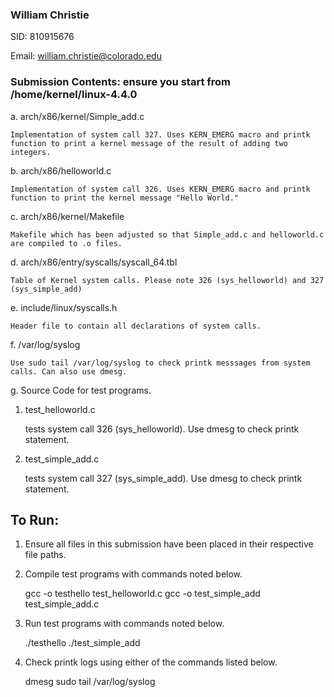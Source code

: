 ### William Christie

SID: 810915676

Email: william.christie@colorado.edu

### Submission Contents: ensure you start from /home/kernel/linux-4.4.0

a. arch/x86/kernel/Simple_add.c

    Implementation of system call 327. Uses KERN_EMERG macro and printk function to print a kernel message of the result of adding two integers. 

b. arch/x86/helloworld.c

    Implementation of system call 326. Uses KERN_EMERG macro and printk function to print the kernel message "Hello World."

c. arch/x86/kernel/Makefile

    Makefile which has been adjusted so that Simple_add.c and helloworld.c are compiled to .o files. 

d. arch/x86/entry/syscalls/syscall_64.tbl

    Table of Kernel system calls. Please note 326 (sys_helloworld) and 327 (sys_simple_add)

e. include/linux/syscalls.h

    Header file to contain all declarations of system calls. 

f. /var/log/syslog

    Use sudo tail /var/log/syslog to check printk messsages from system calls. Can also use dmesg.

g. Source Code for test programs.
  1. test_helloworld.c
  
        tests system call 326 (sys_helloworld). Use dmesg to check printk statement. 

  2. test_simple_add.c

        tests system call 327 (sys_simple_add). Use dmesg to check printk statement.
        
## To Run:
  1. Ensure all files in this submission have been placed in their respective file paths.
  2. Compile test programs with commands noted below. 
  
        gcc -o testhello test_helloworld.c
        gcc -o test_simple_add test_simple_add.c

  3. Run test programs with commands noted below.
  
        ./testhello
        ./test_simple_add

  4. Check printk logs using either of the commands listed below. 
  
        dmesg
        sudo tail /var/log/syslog
